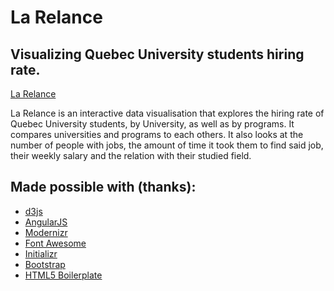 # La Relance
## Visualizing Quebec University students hiring rate.

[La Relance](http://proj.nddery.ca/la-relance/)

La Relance is an interactive data visualisation that explores the hiring rate of
Quebec University students, by University, as well as by programs. It compares
universities and programs to each others. It also looks at  the number of people
with jobs, the amount of time it took them to find said job, their weekly
salary and the relation with their studied field.

## Made possible with (thanks):

* [d3js](http://d3js.org/)
* [AngularJS](http://angularjs.org/)
* [Modernizr](http://modernizr.com/)
* [Font Awesome](http://fortawesome.github.com/Font-Awesome/)
* [Initializr](http://www.initializr.com/)
* [Bootstrap](http://twitter.github.com/bootstrap/)
* [HTML5 Boilerplate](http://html5boilerplate.com/)
